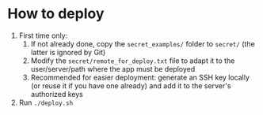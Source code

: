 # How to deploy
1. First time only:
	1. If not already done, copy the `secret_examples/` folder to `secret/` (the latter is ignored by Git)
	1. Modify the `secret/remote_for_deploy.txt` file to adapt it to the user/server/path where the app must be deployed
	1. Recommended for easier deployment: generate an SSH key locally (or reuse it if you have one already) and add it to the server's authorized keys
1. Run `./deploy.sh`

